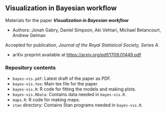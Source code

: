 ## Visualization in Bayesian workflow

Materials for the paper **_Visualization in Bayesian workflow_**    

* Authors: Jonah Gabry, Daniel Simpson, Aki Vehtari, Michael Betancourt, Andrew Gelman

Accepted for publication, _Journal of the Royal Statistical Society, Series A_. 

* arXiv preprint available at https://arxiv.org/pdf/1709.01449.pdf

### Repository contents

* `bayes-vis.pdf`: Latest draft of the paper as PDF.
* `bayes-vis.tex`: Main tex file for the paper.
* `bayes-vis.R`: R code for fitting the models and making plots.
* `bayes-vis.RData`: Contains data needed in `bayes-vis.R`.
* `maps.R`: R code for making maps.
* `stan` directory: Contains Stan programs needed in `bayes-vis.R`.
